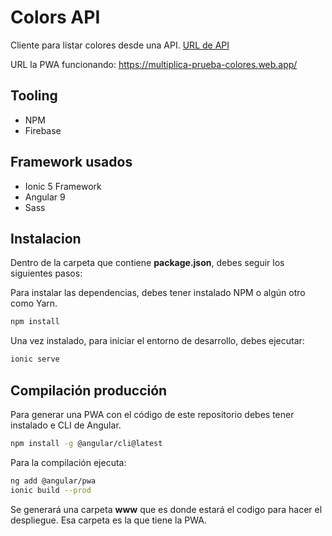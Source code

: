 # Colors API  

Cliente para listar colores desde una API.
[URL de API](https://reqres.in/api/colors/)

URL la PWA funcionando: https://multiplica-prueba-colores.web.app/

## Tooling
- NPM
- Firebase

## Framework usados
- Ionic 5 Framework
- Angular 9
- Sass

## Instalacion

Dentro de la carpeta que contiene **package.json**, debes seguir los siguientes pasos:

Para instalar las dependencias, debes tener instalado NPM o algún otro como Yarn.
```sh
npm install
```

Una vez instalado, para iniciar el entorno de desarrollo, debes ejecutar:
```sh
ionic serve
```

## Compilación producción
Para generar una PWA con el código de este repositorio debes tener instalado e CLI de Angular.
```sh
npm install -g @angular/cli@latest
```

Para la compilación ejecuta:
```sh
ng add @angular/pwa 
ionic build --prod
```

Se generará una carpeta **www** que es donde estará el codigo para hacer el despliegue. Esa carpeta es la que tiene la PWA.